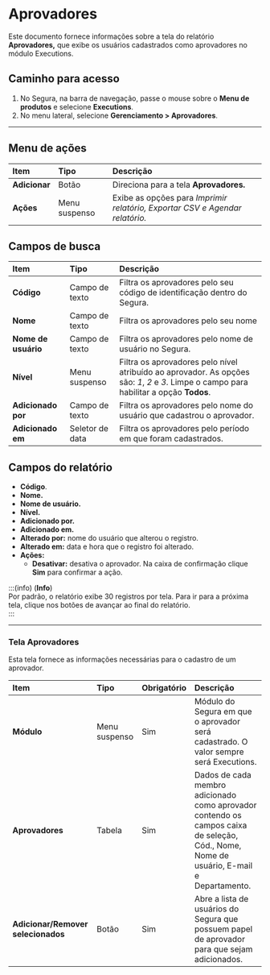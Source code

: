 # Aprovadores

Este documento fornece informações sobre a tela do relatório **Aprovadores,** que exibe os usuários cadastrados como aprovadores no módulo Executions.

## Caminho para acesso

1. No Segura, na barra de navegação, passe o mouse sobre o **Menu de produtos** e selecione **Executions**.  
2. No menu lateral, selecione **Gerenciamento > Aprovadores**.

---
## Menu de ações

| **Item** | **Tipo** | **Descrição** |
| :---- | :---- | :---- |
| **Adicionar** | Botão | Direciona para a tela **Aprovadores.** |
| **Ações** | Menu suspenso | Exibe as opções para *Imprimir relatório, Exportar CSV e Agendar relatório.* |

## Campos de busca

| **Item** | **Tipo** | **Descrição** |
| :---- | :---- | :---- |
| **Código** | Campo de texto | Filtra os aprovadores pelo seu código de identificação dentro do Segura. |
| **Nome** | Campo de texto | Filtra os aprovadores pelo seu nome |
| **Nome de usuário** | Campo de texto | Filtra os aprovadores pelo nome de usuário no Segura. |
| **Nível** | Menu suspenso | Filtra os aprovadores pelo nível atribuído ao aprovador. As opções são: *1*, *2* e *3*. Limpe o campo para habilitar a opção **Todos**. |
| **Adicionado por** | Campo de texto | Filtra os aprovadores pelo nome do usuário que cadastrou o aprovador. |
| **Adicionado em** | Seletor de data | Filtra os aprovadores pelo período em que foram cadastrados. |

## Campos do relatório

* **Código**.  
* **Nome.**  
* **Nome de usuário.**  
* **Nível.**  
* **Adicionado por.**  
* **Adicionado em.**  
* **Alterado por:** nome do usuário que alterou o registro.  
* **Alterado em:** data e hora que o registro foi alterado.  
* **Ações:**  
  * **Desativar:** desativa o aprovador. Na caixa de confirmação clique **Sim** para confirmar a ação.

:::(info) (**Info**)  
Por padrão, o relatório exibe 30 registros por tela. Para ir para a próxima tela, clique nos botões de avançar ao final do relatório.  
:::

---
### Tela Aprovadores

Esta tela fornece as informações necessárias para o cadastro de um aprovador.

| **Item** | **Tipo** | **Obrigatório** | **Descrição** |
| :---- | :---- | :---- | :---- |
| **Módulo** | Menu suspenso | Sim | Módulo do Segura em que o aprovador será cadastrado. O valor sempre será Executions. |
| **Aprovadores** | Tabela | Sim | Dados de cada membro adicionado como aprovador contendo os campos caixa de seleção, Cód., Nome, Nome de usuário, E-mail e Departamento. |
| **Adicionar/Remover selecionados** | Botão | Sim | Abre a lista de usuários do Segura que possuem papel de aprovador para que sejam adicionados. |